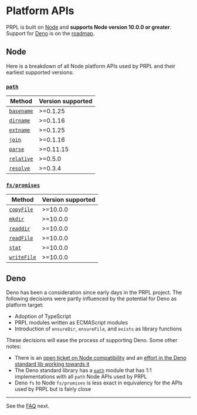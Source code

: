 <!--
title: Platform APIs
slug: /platform-apis
order: 08
-->

# Platform APIs

PRPL is built on [Node](https://nodejs.org/en/) and **supports Node version 10.0.0 or greater**. Support for 
[Deno](https://deno.land) is on the [roadmap](/roadmap).

## Node

Here is a breakdown of all Node platform APIs used by PRPL and their earliest supported versions:

### [`path`](https://nodejs.org/api/path.html)
| Method | Version supported |
| --- | --- |
| [`basename`](https://nodejs.org/api/path.html#path_path_basename_path_ext) | >=0.1.25 |
| [`dirname`](https://nodejs.org/api/path.html#path_path_dirname_path) | >=0.1.16 |
| [`extname`](https://nodejs.org/api/path.html#path_path_extname_path) | >=0.1.25 |
| [`join`](https://nodejs.org/api/path.html#path_path_join_paths) | >=0.1.16 |
| [`parse`](https://nodejs.org/api/path.html#path_path_parse_path) | >=0.11.15 |
| [`relative`](https://nodejs.org/api/path.html#path_path_relative_from_to) | >=0.5.0 |
| [`resolve`](https://nodejs.org/api/path.html#path_path_resolve_paths) | >=0.3.4 |

### [`fs/promises`](https://nodejs.org/api/fs.html#fs_promises_api)
| Method | Version supported |
| --- | --- |
| [`copyFile`](https://nodejs.org/api/fs.html#fs_fspromises_copyfile_src_dest_mode) | >=10.0.0 |
| [`mkdir`](https://nodejs.org/api/fs.html#fs_fspromises_mkdir_path_options) | >=10.0.0 |
| [`readdir`](https://nodejs.org/api/fs.html#fs_fspromises_readdir_path_options) | >=10.0.0 |
| [`readFile`](https://nodejs.org/api/fs.html#fs_fspromises_readfile_path_options) | >=10.0.0 |
| [`stat`](https://nodejs.org/api/fs.html#fs_fspromises_stat_path_options) | >=10.0.0 |
| [`writeFile`](https://nodejs.org/api/fs.html#fs_fspromises_writefile_file_data_options) | >=10.0.0 |

## Deno

Deno has been a consideration since early days in the PRPL project. The following decisions were partly influenced by 
the potential for Deno as platform target:

- Adoption of TypeScript
- PRPL modules written as ECMAScript modules
- Introduction of `ensureDir`,  `ensureFile`, and `exists` as library functions

These decisions will ease the process of supporting Deno. Some other notes:

- There is an [open ticket on Node compatibility](https://github.com/denoland/deno/issues/2644_) and an [effort in the Deno standard lib working towards it](https://deno.land/std@0.105.0/node)
- The Deno standard library has a [`path`](https://deno.land/std@0.105.0/path) module that has 1:1 implementations 
  with all `path` Node APIs used by PRPL
- Deno `fs` to Node `fs/promises` is less exact in equivalency for the APIs used by PRPL but is fairly close

---

See the [FAQ](/faq) next.